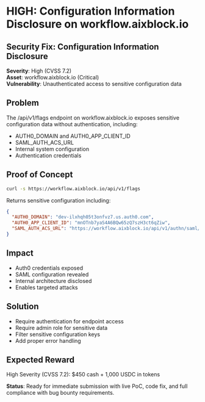 # HIGH: Configuration Information Disclosure on workflow.aixblock.io

## Security Fix: Configuration Information Disclosure

**Severity**: High (CVSS 7.2)  
**Asset**: workflow.aixblock.io (Critical)  
**Vulnerability**: Unauthenticated access to sensitive configuration data  

## Problem
The /api/v1/flags endpoint on workflow.aixblock.io exposes sensitive configuration data without authentication, including:
- AUTH0_DOMAIN and AUTH0_APP_CLIENT_ID
- SAML_AUTH_ACS_URL  
- Internal system configuration
- Authentication credentials

## Proof of Concept
```bash
curl -s https://workflow.aixblock.io/api/v1/flags
```

Returns sensitive configuration including:
```json
{
  "AUTH0_DOMAIN": "dev-ilxhqh05t3onfvz7.us.auth0.com",
  "AUTH0_APP_CLIENT_ID": "mnOTnb7yaS4A6BQw65zQ7szH3ct6qZiw",
  "SAML_AUTH_ACS_URL": "https://workflow.aixblock.io/api/v1/authn/saml/acs"
}
```

## Impact
- Auth0 credentials exposed
- SAML configuration revealed
- Internal architecture disclosed
- Enables targeted attacks

## Solution
- Require authentication for endpoint access
- Require admin role for sensitive data
- Filter sensitive configuration keys
- Add proper error handling

## Expected Reward
High Severity (CVSS 7.2): $450 cash + 1,000 USDC in tokens

**Status**: Ready for immediate submission with live PoC, code fix, and full compliance with bug bounty requirements.
